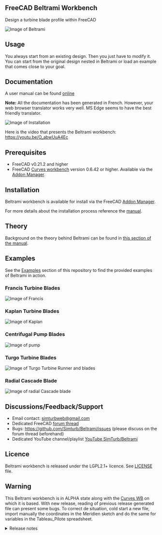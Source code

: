 ## FreeCAD Beltrami Workbench

Design a turbine blade profile within FreeCAD

![Image of Beltrami](Resources/repository-open-graph-beltrami.png)

## Usage

You always start from an existing design. Then you just have to modify it.
You can start from the original design nested in Beltrami or load an example that comes close to your goal.

## Documentation

A user manual can be found [online](https://michelsabourin.scenari-community.org/Outils/Manuel_utilisateur/co/Manuel_utilisateur.html) 

**Note:** All the documentation has been generated in French. However, your web browser translator works very well. MS Edge seems to have the best friendly translator.

![Image of Installation](Resources/Installation.png)

Here is the video that presents the Beltrami workbench:
https://youtu.be/O_abwUuA4Ec

## Prerequisites

* FreeCAD v0.21.2 and higher
* FreeCAD [Curves workbench](https://github.com/tomate44/CurvesWB/) version 0.6.42 or higher. Available via the [Addon Manager](https://wiki.freecad.org/Std_AddonMgr).

## Installation

Beltrami workbench is available for install via the FreeCAD [Addon Manager](https://wiki.freecad.org/Std_AddonMgr).

For more details about the installation process reference the [manual](https://michelsabourin.scenari-community.org/Outils/Manuel_utilisateur/co/2_0_Installation.html).

## Theory

Background on the theory behind Beltrami can be found in [this section of the manual](https://michelsabourin.scenari-community.org/SimTurbMeth/co/0__Methode_de_trace.html).

## Examples

See the [Examples](https://github.com/Simturb/Beltrami/tree/main/Examples) section of this repository to find the provided examples of Beltrami in action.

### Francis Turbine Blades

![Image of Francis](Examples/Francis.png)

### Kaplan Turbine Blades

![Image of Kaplan](Examples/Kaplan.png)

### Centrifugal Pump Blades

![Image of pump](Examples/Pompe.png)

### Turgo Turbine Blades

![Image of Turgo Turbine Runner and blades](Examples/Turgo.png)

### Radial Cascade Blade

![Image of radial Cascade blade](Examples/CascadeRadiale.png)

## Discussions/Feedback/Support

* Email contact: simturbweb@gmail.com
* Dedicated FreeCAD [forum thread](https://forum.freecadweb.org/viewtopic.php?f=8&t=62056)
* Bugs: https://github.com/Simturb/Beltrami/issues (please discuss on the forum thread beforehand)
* Dedicated YouTube channel/playlist [YouTube SimTurb/Beltrami](https://www.youtube.com/playlist?list=PLBEuUSiaphy0sQsR1XlUFJ3OMMKjDw_Wx)

## Licence

Beltrami workbench is released under the LGPL2.1+ licence. See [LICENSE](LICENSE) file.

## Warning

This Beltrami workbench is in ALPHA state along with the [Curves WB](https://github.com/tomate44/CurvesWB/) on which it is based.
With new release, reading of previous release generated file can present some bugs. To correct de situation, cold start a new file, import manually the coordinates in the Meridien sketch and do the same for variables in the Tableau_Pilote spreadsheet.

<details>
  <summary>Release notes</summary>
  
    ### Release 1.1 :
    Release 0.6.40 of CurvesWB allows to some bugs to popup: corrected.
    For issue "Add support for translation of the strings", for the moment I removed the French translation. All is in English now. Code for translation are already incorporated. Waiting for translation files.

    ### Release 1.0.8.1 :
    -Internal code for B-spline modified, Radius replaced by Weight, initial Weight is now 1 adimensional.
    -Variables in Tableau_pilote displaced and modified accordingly, variables Poids_entree and Poids_sortie.

    ### Release 1.0.8 : 
    - Implements surfaces with better tangent continuity at leading edge. 
    - Modifies slightly user interface (some names are changed)
    - Solves minor bugs
    - Optimises the structure of the code
    - Previous files are not compatible. From Interface_Usager, you simply have to transfer data from the sketch Meridien (12 2D points) and the spreadsheet Tableau_Pilote (copy-paste). And, of course transfer data from the FeaturePython Parametres.
    - Be sure to update Curves WB

</details>